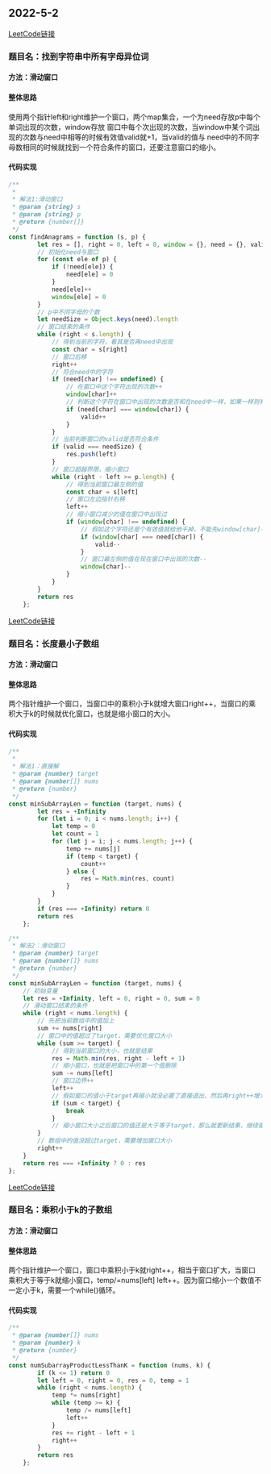 ## 2022-5-2

[LeetCode链接](https://leetcode-cn.com/problems/find-all-anagrams-in-a-string/)

### 题目名：找到字符串中所有字母异位词

#### 方法：滑动窗口

#### 整体思路

使用两个指针left和right维护一个窗口，两个map集合，一个为need存放p中每个单词出现的次数，window存放
窗口中每个次出现的次数，当window中某个词出现的次数与need中相等的时候有效值valid就+1，当valid的值与 need中的不同字母数相同的时候就找到一个符合条件的窗口，还要注意窗口的缩小。

#### 代码实现

```javascript
/**
 *
 * 解法1:滑动窗口
 * @param {string} s
 * @param {string} p
 * @return {number[]}
 */
const findAnagrams = function (s, p) {
        let res = [], right = 0, left = 0, window = {}, need = {}, valid = 0
        // 初始化need与窗口
        for (const ele of p) {
            if (!need[ele]) {
                need[ele] = 0
            }
            need[ele]++
            window[ele] = 0
        }
        // p中不同字母的个数
        let needSize = Object.keys(need).length
        // 窗口结束的条件
        while (right < s.length) {
            // 得到当前的字符，看其是否再need中出现
            const char = s[right]
            // 窗口后移
            right++
            // 符合need中的字符
            if (need[char] !== undefined) {
                // 在窗口中这个字符出现的次数++
                window[char]++
                // 判断这个字符在窗口中出现的次数是否和在need中一样，如果一样则有效值++
                if (need[char] === window[char]) {
                    valid++
                }
            }
            // 当前判断窗口的valid是否符合条件
            if (valid === needSize) {
                res.push(left)
            }
            // 窗口超越界限，缩小窗口
            while (right - left >= p.length) {
                // 得到当前窗口最左侧的值
                const char = s[left]
                // 窗口左边指针右移
                left++
                // 缩小窗口减少的值在窗口中出现过
                if (window[char] !== undefined) {
                    // 假如这个字符还是个有效值就给他干掉，不能先window[char]--在干掉有效值，这样会出错误
                    if (window[char] === need[char]) {
                        valid--
                    }
                    // 窗口最左侧的值在现在窗口中出现的次数--
                    window[char]--
                }
            }
        }
        return res
    };
```

[LeetCode链接](https://leetcode-cn.com/problems/minimum-size-subarray-sum/)

### 题目名：长度最小子数组

#### 方法：滑动窗口

#### 整体思路

两个指针维护一个窗口，当窗口中的乘积小于k就增大窗口right++，当窗口的乘积大于k的时候就优化窗口，也就是缩小窗口的大小。

#### 代码实现

```javascript
/**
 *
 * 解法1：直接解
 * @param {number} target
 * @param {number[]} nums
 * @return {number}
 */
const minSubArrayLen = function (target, nums) {
        let res = +Infinity
        for (let i = 0; i < nums.length; i++) {
            let temp = 0
            let count = 1
            for (let j = i; j < nums.length; j++) {
                temp += nums[j]
                if (temp < target) {
                    count++
                } else {
                    res = Math.min(res, count)
                }
            }
        }
        if (res === +Infinity) return 0
        return res
    };

/**
 * 解法2：滑动窗口
 * @param {number} target
 * @param {number[]} nums
 * @return {number}
 */
const minSubArrayLen = function (target, nums) {
    // 初始变量
    let res = +Infinity, left = 0, right = 0, sum = 0
    // 滑动窗口结束的条件
    while (right < nums.length) {
        // 先把当前数组中的值加上
        sum += nums[right]
        // 窗口中的值超过了target，需要优化窗口大小
        while (sum >= target) {
            // 得到当前窗口的大小，也就是结果
            res = Math.min(res, right - left + 1)
            // 缩小窗口，也就是把窗口中的第一个值删除
            sum -= nums[left]
            // 窗口边界++
            left++
            // 假如窗口的值小于target再缩小就没必要了直接退出，然后再right++增大窗口大小
            if (sum < target) {
                break
            }
            // 缩小窗口大小之后窗口的值还是大于等于target，那么就更新结果，继续循环，再次缩小窗口。
        }
        // 数组中的值没超过target，需要增加窗口大小
        right++
    }
    return res === +Infinity ? 0 : res
};
```

[LeetCode链接](https://leetcode-cn.com/problems/subarray-product-less-than-k/)

### 题目名：乘积小于k的子数组

#### 方法：滑动窗口

#### 整体思路

两个指针维护一个窗口，窗口中乘积小于k就right++，相当于窗口扩大，当窗口乘积大于等于k就缩小窗口，temp/=nums[left] left++。因为窗口缩小一个数值不一定小于k，需要一个while()循环。

#### 代码实现

```javascript
/**
 * @param {number[]} nums
 * @param {number} k
 * @return {number}
 */
const numSubarrayProductLessThanK = function (nums, k) {
        if (k <= 1) return 0
        let left = 0, right = 0, res = 0, temp = 1
        while (right < nums.length) {
            temp *= nums[right]
            while (temp >= k) {
                temp /= nums[left]
                left++
            }
            res += right - left + 1
            right++
        }
        return res
    };
```

